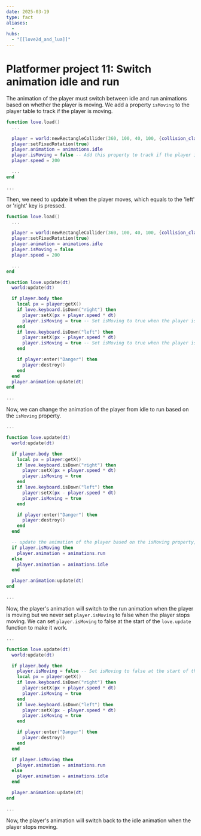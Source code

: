 ```yaml
---
date: 2025-03-19
type: fact
aliases:
  -
hubs:
  - "[[love2d_and_lua]]"
---
```


# Platformer project 11: Switch animation idle and run

The animation of the player must switch between idle and run animations based on whether the player is moving. We add a property `isMoving` to the player table to track if the player is moving.

```lua
function love.load()
  ...

  player = world:newRectangleCollider(360, 100, 40, 100, {collision_class = "Player"})
  player:setFixedRotation(true)
  player.animation = animations.idle
  player.isMoving = false -- Add this property to track if the player is moving
  player.speed = 200

  ...
end

...

```

Then, we need to update it when the player moves, which equals to the 'left' or 'right' key is pressed.

```lua
function love.load()
  ...

  player = world:newRectangleCollider(360, 100, 40, 100, {collision_class = "Player"})
  player:setFixedRotation(true)
  player.animation = animations.idle
  player.isMoving = false
  player.speed = 200

  ...
end

function love.update(dt)
  world:update(dt)

  if player.body then
    local px = player:getX()
    if love.keyboard.isDown("right") then
      player:setX(px + player.speed * dt)
      player.isMoving = true -- Set isMoving to true when the player is moving
    end
    if love.keyboard.isDown("left") then
      player:setX(px - player.speed * dt)
      player.isMoving = true -- Set isMoving to true when the player is moving
    end

    if player:enter("Danger") then
      player:destroy()
    end
  end
  player.animation:update(dt)
end

...

```

Now, we can change the animation of the player from idle to run based on the `isMoving` property.

```lua
...

function love.update(dt)
  world:update(dt)

  if player.body then
    local px = player:getX()
    if love.keyboard.isDown("right") then
      player:setX(px + player.speed * dt)
      player.isMoving = true
    end
    if love.keyboard.isDown("left") then
      player:setX(px - player.speed * dt)
      player.isMoving = true
    end

    if player:enter("Danger") then
      player:destroy()
    end
  end

  -- update the animation of the player based on the isMoving property, this should be written before player.animation:update(dt)
  if player.isMoving then
    player.animation = animations.run
  else
    player.animation = animations.idle
  end

  player.animation:update(dt)
end

...

```

Now, the player's animation will switch to the run animation when the player is moving but we never set `player.isMoving` to false when the player stops moving. We can set `player.isMoving` to false at the start of the `love.update` function to make it work.

```lua
...

function love.update(dt)
  world:update(dt)

  if player.body then
    player.isMoving = false -- Set isMoving to false at the start of the update function, if the player is not moving, it will be still false when reaching the animation update line
    local px = player:getX()
    if love.keyboard.isDown("right") then
      player:setX(px + player.speed * dt)
      player.isMoving = true
    end
    if love.keyboard.isDown("left") then
      player:setX(px - player.speed * dt)
      player.isMoving = true
    end

    if player:enter("Danger") then
      player:destroy()
    end
  end

  if player.isMoving then
    player.animation = animations.run
  else
    player.animation = animations.idle
  end

  player.animation:update(dt)
end

...

```

Now, the player's animation will switch back to the idle animation when the player stops moving.

